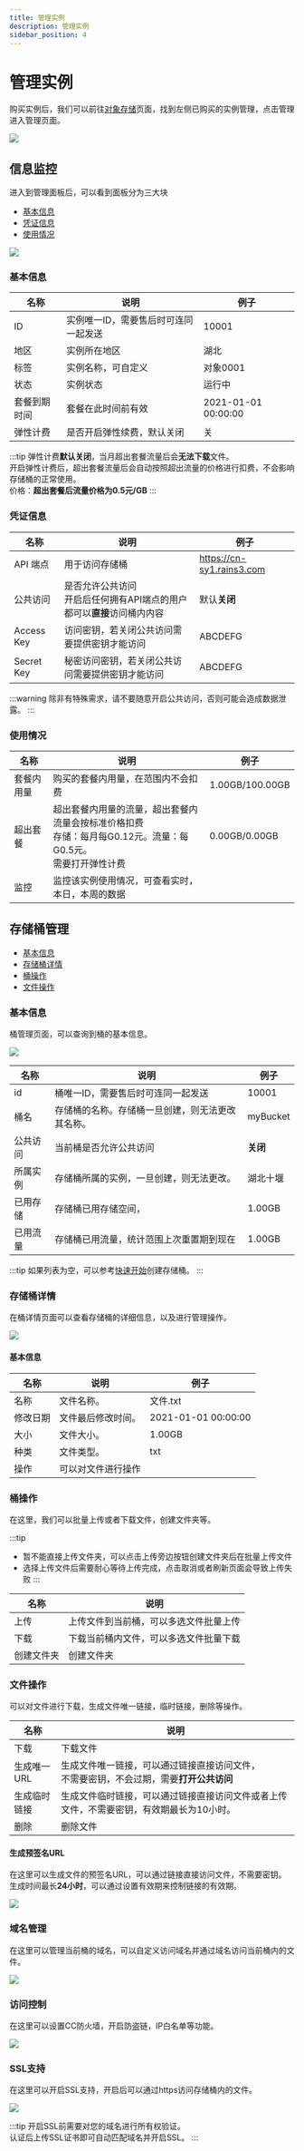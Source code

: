 ```yaml
---
title: 管理实例
description: 管理实例
sidebar_position: 4
---
```

# 管理实例

购买实例后，我们可以前往[对象存储](https://www.rainyun.com/apps/ros/list)页面，找到左侧已购买的实例管理，点击管理进入管理页面。

![](https://cn-sy1.rains3.com/rainyun-assets/Pic/2023/11/40209677a271358dcd1c18f7a7d99bd7.png)

## 信息监控

进入到管理面板后，可以看到面板分为三大块

* [基本信息](#基本信息)
* [凭证信息](#凭证信息)
* [使用情况](#使用情况)

![](https://cn-sy1.rains3.com/rainyun-assets/Pic/2023/11/24d9a2a87e55bdc1e71d5ea6fc44bebd.png)

### 基本信息


| 名称     | 说明                  | 例子                  |
|--------|---------------------|---------------------|
| ID     | 实例唯一ID，需要售后时可连同一起发送 | 10001               |
| 地区     | 实例所在地区              | 湖北                  |
| 标签     | 实例名称，可自定义           | 对象0001              |
| 状态     | 实例状态                | 运行中                 |
| 套餐到期时间 | 套餐在此时间前有效           | 2021-01-01 00:00:00 |
| 弹性计费   | 是否开启弹性续费，默认关闭       | 关                   |

:::tip
弹性计费**默认关闭**，当月超出套餐流量后会**无法下载**文件。<br/>
开启弹性计费后，超出套餐流量后会自动按照超出流量的价格进行扣费，不会影响存储桶的正常使用。<br/>
价格：**超出套餐后流量价格为0.5元/GB**
:::

### 凭证信息


| 名称         | 说明                                                 | 例子                        |
|------------|----------------------------------------------------|---------------------------|
| API 端点     | 用于访问存储桶                                            | https://cn-sy1.rains3.com |
| 公共访问       | 是否允许公共访问<br />开启后任何拥有API端点的用户都可以**直接**访问桶内内容<br /> | 默认**关闭**                  |
| Access Key | 访问密钥，若关闭公共访问需要提供密钥才能访问                             | ABCDEFG                   |
| Secret Key | 秘密访问密钥，若关闭公共访问需要提供密钥才能访问                           | ABCDEFG                   |

:::warning
除非有特殊需求，请不要随意开启公共访问，否则可能会造成数据泄露。
:::

### 使用情况

| 名称    | 说明                                                                    | 例子              |
|-------|-----------------------------------------------------------------------|-----------------|
| 套餐内用量 | 购买的套餐内用量，在范围内不会扣费                                                     | 1.00GB/100.00GB |
| 超出套餐  | 超出套餐内用量的流量，超出套餐内流量会按标准价格扣费<br />存储：每月每G0.12元。流量：每G0.5元。<br />需要打开弹性计费 | 0.00GB/0.00GB   |
| 监控    | 监控该实例使用情况，可查看实时，本日，本周的数据                                              |                 |


## 存储桶管理

* [基本信息](#基本信息-1)
* [存储桶详情](#存储桶详情)
* [桶操作](#桶操作)
* [文件操作](#文件操作)

### 基本信息
桶管理页面，可以查询到桶的基本信息。

![](https://cn-sy1.rains3.com/rainyun-assets/Pic/2023/11/img_1701154358_17f06b2efec30e86c3ea18d4268e34e8)

| 名称   | 说明                       | 例子       |
|------|--------------------------|----------|
| id   | 桶唯一ID，需要售后时可连同一起发送       | 10001    |
| 桶名   | 存储桶的名称。存储桶一旦创建，则无法更改其名称。 | myBucket |
| 公共访问 | 当前桶是否允许公共访问              | **关闭**   |
| 所属实例 | 存储桶所属的实例，一旦创建，则无法更改。     | 湖北十堰     |
| 已用存储 | 存储桶已用存储空间，               | 1.00GB   |
| 已用流量 | 存储桶已用流量，统计范围上次重置期到现在     | 1.00GB   |

:::tip
如果列表为空，可以参考[快速开始](/docs/ros/buy/quickstart)创建存储桶。
:::

### 存储桶详情
在桶详情页面可以查看存储桶的详细信息，以及进行管理操作。

![](https://cn-sy1.rains3.com/rainyun-assets/Pic/2023/11/img_1701154457_c104aa9ccfd05066ee20c547a6d69208)

#### 基本信息
| 名称   | 说明        | 例子                  |
|------|-----------|---------------------|
| 名称   | 文件名称。     | 文件.txt              |
| 修改日期 | 文件最后修改时间。 | 2021-01-01 00:00:00 |
| 大小   | 文件大小。     | 1.00GB              |
| 种类   | 文件类型。     | txt                 |
| 操作   | 可以对文件进行操作 |                     |

### 桶操作
在这里，我们可以批量上传或者下载文件，创建文件夹等。

:::tip
* 暂不能直接上传文件夹，可以点击上传旁边按钮创建文件夹后在批量上传文件
* 选择上传文件后需要耐心等待上传完成，点击取消或者刷新页面会导致上传失败
:::

| 名称    | 说明                  |
|-------|---------------------|
| 上传    | 上传文件到当前桶，可以多选文件批量上传 |
| 下载    | 下载当前桶内文件，可以多选文件批量下载 |
| 创建文件夹 | 创建文件夹               |



### 文件操作
可以对文件进行下载，生成文件唯一链接，临时链接，删除等操作。


| 名称      | 说明                                                 |
|---------|----------------------------------------------------|
| 下载      | 下载文件                                               |                    |
| 生成唯一URL | 生成文件唯一链接，可以通过链接直接访问文件，<br/>不需要密钥，不会过期，需要**打开公共访问** |
| 生成临时链接  | 生成文件临时链接，可以通过链接直接访问文件或者上传文件，不需要密钥，有效期最长为10小时。      |
| 删除      | 删除文件                                               |

#### 生成预签名URL
在这里可以生成文件的预签名URL，可以通过链接直接访问文件，不需要密钥。
生成时间最长**24小时**，可以通过设置有效期来控制链接的有效期。

![](https://cn-sy1.rains3.com/rainyun-assets/Pic/2023/11/img_1701154532_d5ff2a57ed8e5cfda6f199e9d495c46a)


### 域名管理
在这里可以管理当前桶的域名，可以自定义访问域名并通过域名访问当前桶内的文件。

![](https://cn-sy1.rains3.com/rainyun-assets/Pic/2023/11/img_1701154825_09e883bbd9833417ac23b7fd42fb09e0)
### 访问控制
在这里可以设置CC防火墙，开启防盗链，IP白名单等功能。

![](https://cn-sy1.rains3.com/rainyun-assets/Pic/2023/11/img_1701154780_47d30b375f4c5a31151ed523334de7af)

### SSL支持
在这里可以开启SSL支持，开启后可以通过https访问存储桶内的文件。

![](https://cn-sy1.rains3.com/rainyun-assets/Pic/2023/11/img_1701154701_08d53bb4e654f28912ce62b65dce3119)

:::tip
开启SSL前需要对您的域名进行所有权验证。<br/>
认证后上传SSL证书即可自动匹配域名并开启SSL。
:::